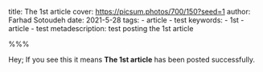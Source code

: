 
title: The 1st article
cover: https://picsum.photos/700/150?seed=1
author: Farhad Sotoudeh
date: 2021-5-28
tags:
    - article
    - test
keywords:
    - 1st
    - article
    - test
metadescription: test posting the 1st article

%%%

Hey; If you see this it means **The 1st article** has been posted successfully.